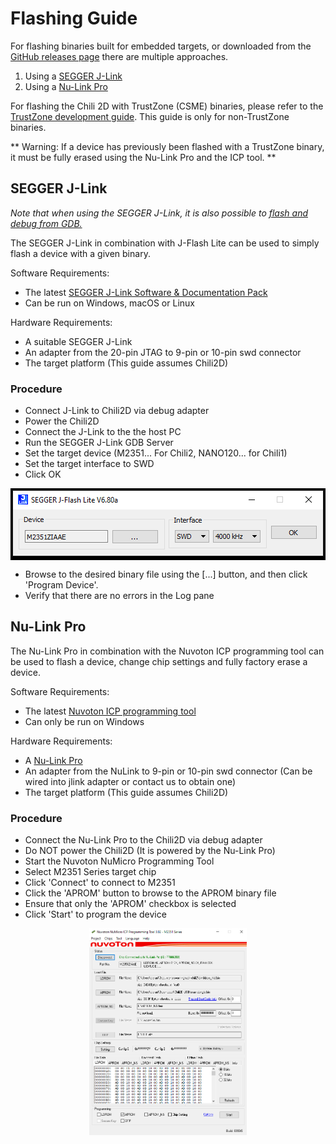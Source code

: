 # Flashing Guide

For flashing binaries built for embedded targets, or downloaded from the [GitHub releases page](https://github.com/Cascoda/cascoda-sdk/releases) there are multiple approaches.

1. Using a [SEGGER J-Link](https://www.segger.com/products/debug-probes/j-link/)
2. Using a [Nu-Link Pro](https://direct.nuvoton.com/en/nu-link-pro)

For flashing the Chili 2D with TrustZone (CSME) binaries, please refer to the [TrustZone development guide](M2351-TrustZone-development-guide.md#flashing-trustzone). This guide is only for non-TrustZone binaries.

** Warning: If a device has previously been flashed with a TrustZone binary, it must be fully erased using the Nu-Link Pro and the ICP tool. **

## SEGGER J-Link

_Note that when using the SEGGER J-Link, it is also possible to [flash and debug from GDB.](debug-with-segger-jlink.md)_

The SEGGER J-Link in combination with J-Flash Lite can be used to simply flash a device with a given binary.

Software Requirements:

- The latest [SEGGER J-Link Software & Documentation Pack](https://www.segger.com/downloads/jlink/)
- Can be run on Windows, macOS or Linux

Hardware Requirements:

- A suitable SEGGER J-Link
- An adapter from the 20-pin JTAG to 9-pin or 10-pin swd connector
- The target platform (This guide assumes Chili2D)

### Procedure

- Connect J-Link to Chili2D via debug adapter
- Power the Chili2D
- Connect the J-Link to the the host PC
- Run the SEGGER J-Link GDB Server
- Set the target device (M2351... For Chili2, NANO120... for Chili1)
- Set the target interface to SWD
- Click OK

<p align="center"><img src="img/jlink/jflashlite.png" align="center"></p>

- Browse to the desired binary file using the [...] button, and then click 'Program Device'.
- Verify that there are no errors in the Log pane

## Nu-Link Pro

The Nu-Link Pro in combination with the Nuvoton ICP programming tool can be used to flash a device, change chip settings and fully factory erase a device.

Software Requirements:

- The latest [Nuvoton ICP programming tool](https://www.nuvoton.com/tool-and-software/software-development-tool/programmer/)
- Can only be run on Windows

Hardware Requirements:

- A [Nu-Link Pro](https://direct.nuvoton.com/en/nu-link-pro)
- An adapter from the NuLink to 9-pin or 10-pin swd connector (Can be wired into jlink adapter or contact us to obtain one)
- The target platform (This guide assumes Chili2D)

### Procedure

- Connect the Nu-Link Pro to the Chili2D via debug adapter
- Do NOT power the Chili2D (It is powered by the Nu-Link Pro)
- Start the Nuvoton NuMicro Programming Tool
- Select M2351 Series target chip
- Click 'Connect' to connect to M2351
- Click the 'APROM' button to browse to the APROM binary file
- Ensure that only the 'APROM' checkbox is selected
- Click 'Start' to program the device

<p align="center"><img src="img/icp/main-notz.png" width="50%" align="center"></p>

